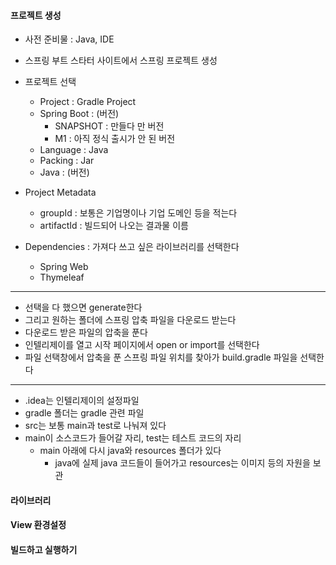 
#### 프로젝트 생성
- 사전 준비물 : Java, IDE
- 스프링 부트 스타터 사이트에서 스프링 프로젝트 생성

- 프로젝트 선택
	- Project : Gradle Project
	- Spring Boot : (버전)
		- SNAPSHOT : 만들다 만 버전
		- M1 : 아직 정식 출시가 안 된 버전
	- Language : Java
	- Packing : Jar
	- Java : (버전)
- Project Metadata
	- groupId : 보통은 기업명이나 기업 도메인 등을 적는다
	- artifactId : 빌드되어 나오는 결과물 이름
- Dependencies : 가져다 쓰고 싶은 라이브러리를 선택한다
	- Spring Web
	- Thymeleaf

---

- 선택을 다 했으면 generate한다
- 그리고 원하는 폴더에 스프링 압축 파일을 다운로드 받는다
- 다운로드 받은 파일의 압축을 푼다
- 인텔리제이를 열고 시작 페이지에서 open or import를 선택한다
- 파일 선택창에서 압축을 푼 스프링 파일 위치를 찾아가 build.gradle 파일을 선택한다

---

- .idea는 인텔리제이의 설정파일
- gradle 폴더는 gradle 관련 파일
- src는 보통 main과 test로 나눠져 있다
- main이 소스코드가 들어갈 자리, test는 테스트 코드의 자리
	- main 아래에 다시 java와 resources 폴더가 있다
		- java에 실제 java 코드들이 들어가고 resources는 이미지 등의 자원을 보관

#### 라이브러리

#### View 환경설정

####  빌드하고 실행하기
